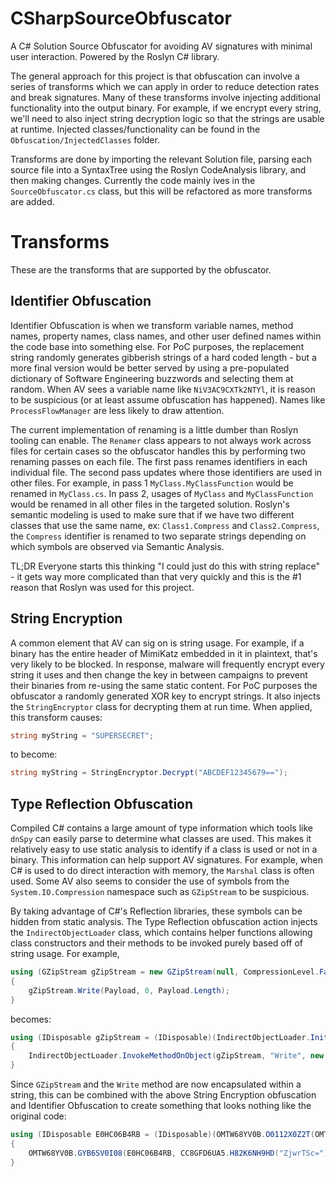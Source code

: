# CSharpSourceObfuscator
A C# Solution Source Obfuscator for avoiding AV signatures with minimal user interaction. Powered by the Roslyn C# library.

The general approach for this project is that obfuscation can involve a series of transforms which we can apply in order to reduce detection rates and break signatures. Many of these transforms involve injecting additional functionality into the output binary. For example, if we encrypt every string, we'll need to also inject string decryption logic so that the strings are usable at runtime. Injected classes/functionality can be found in the `Obfuscation/InjectedClasses` folder.

Transforms are done by importing the relevant Solution file, parsing each source file into a SyntaxTree using the Roslyn CodeAnalysis library, and then making changes. Currently the code mainly ives in the `SourceObfuscator.cs` class, but this will be refactored as more transforms are added.

# Transforms
These are the transforms that are supported by the obfuscator.

## Identifier Obfuscation
Identifier Obfuscation is when we transform variable names, method names, property names, class names, and other user defined names within the code base into something else. For PoC purposes, the replacement string randomly generates gibberish strings of a hard coded length - but a more final version would be better served by using a pre-populated dictionary of Software Engineering buzzwords and selecting them at random. When AV sees a variable name like `NiV3AC9CXTk2NTYl`, it is reason to be suspicious (or at least assume obfuscation has happened). Names like `ProcessFlowManager` are less likely to draw attention.

The current implementation of renaming is a little dumber than Roslyn tooling can enable. The `Renamer` class appears to not always work across files for certain cases so the obfuscator handles this by performing two renaming passes on each file. The first pass renames identifiers in each individual file. The second pass updates where those identifiers are used in other files. For example, in pass 1 `MyClass.MyClassFunction` would be renamed in `MyClass.cs`. In pass 2, usages of `MyClass` and `MyClassFunction` would be renamed in all other files in the targeted solution. Roslyn's semantic modeling is used to make sure that if we have two different classes that use the same name, ex: `Class1.Compress` and `Class2.Compress`, the `Compress` identifier is renamed to two separate strings depending on which symbols are observed via Semantic Analysis.

TL;DR Everyone starts this thinking "I could just do this with string replace" - it gets way more complicated than that very quickly and this is the #1 reason that Roslyn was used for this project.

## String Encryption
A common element that AV can sig on is string usage. For example, if a binary has the entire header of MimiKatz embedded in it in plaintext, that's very likely to be blocked. In response, malware will frequently encrypt every string it uses and then change the key in between campaigns to prevent their binaries from re-using the same static content. For PoC purposes the obfuscator a randomly generated XOR key to encrypt strings. It also injects the `StringEncryptor` class for decrypting them at run time. When applied, this transform causes:

~~~c#
string myString = "SUPERSECRET";
~~~

to become:

~~~c#
string myString = StringEncryptor.Decrypt("ABCDEF12345679==");
~~~

## Type Reflection Obfuscation
Compiled C# contains a large amount of type information which tools like `dnSpy` can easily parse to determine what classes are used. This makes it relatively easy to use static analysis to identify if a class is used or not in a binary. This information can help support AV signatures. For example, when C# is used to do direct interaction with memory, the `Marshal` class is often used. Some AV also seems to consider the use of symbols from the `System.IO.Compression` namespace such as `GZipStream` to be suspicious.

By taking advantage of C#'s Reflection libraries, these symbols can be hidden from static analysis. The Type Reflection obfuscation action injects the `IndirectObjectLoader` class, which contains helper functions allowing class constructors and their methods to be invoked purely based off of string usage. For example,

~~~c#
using (GZipStream gZipStream = new GZipStream(null, CompressionLevel.Fastest))
{
    gZipStream.Write(Payload, 0, Payload.Length);
}
~~~

becomes:

~~~c#
using (IDisposable gZipStream = (IDisposable)(IndirectObjectLoader.InitializeTypeWithArgs(IndirectObjectLoader.GetTypeFromString("System.IO.Compression.GZipStream"),new object[] {null, CompressionLevel.Fastest})))
{
    IndirectObjectLoader.InvokeMethodOnObject(gZipStream, "Write", new object[] {Payload, 0, Payload.Length});
}
~~~

Since `GZipStream` and the `Write` method are now encapsulated within a string, this can be combined with the above String Encryption obfuscation and Identifier Obfuscation to create something that looks nothing like the original code:

~~~c#
using (IDisposable E0HC06B4RB = (IDisposable)(OMTW68YV0B.O0112X0Z2T(OMTW68YV0B.R28MSFCT8C(CC8GFD6UA5.H82K6NH9HD("YjcxTSdUYBMVeXIhL0kwXD0pMzhfYAVjK0kdLigyUCM=")),new object[] {FMOZO3PLZJ, CompressionMode.Compress, false})))
{
    OMTW68YV0B.GYB6SV0I08(E0HC06B4RB, CC8GFD6UA5.H82K6NH9HD("ZjwrTSc="), new object[] {P7VQA1L0O9, 0, P7VQA1L0O9.Length});
}
~~~
